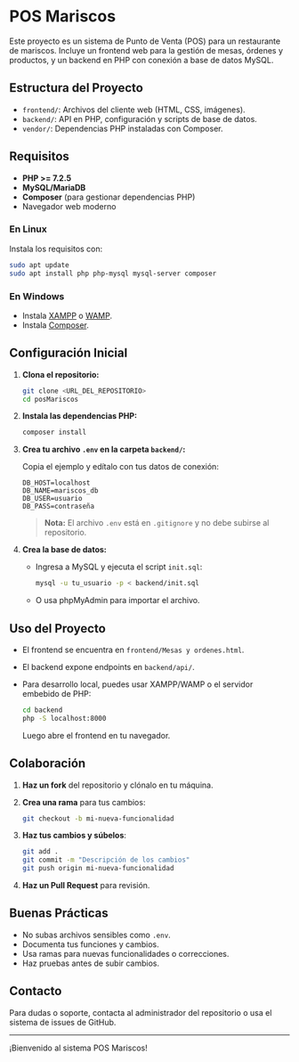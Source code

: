# POS Mariscos

Este proyecto es un sistema de Punto de Venta (POS) para un restaurante de mariscos. Incluye un frontend web para la gestión de mesas, órdenes y productos, y un backend en PHP con conexión a base de datos MySQL.

## Estructura del Proyecto

- `frontend/`: Archivos del cliente web (HTML, CSS, imágenes).
- `backend/`: API en PHP, configuración y scripts de base de datos.
- `vendor/`: Dependencias PHP instaladas con Composer.

## Requisitos

- **PHP >= 7.2.5**
- **MySQL/MariaDB**
- **Composer** (para gestionar dependencias PHP)
- Navegador web moderno

### En Linux

Instala los requisitos con:

```sh
sudo apt update
sudo apt install php php-mysql mysql-server composer
```

### En Windows

- Instala [XAMPP](https://www.apachefriends.org/es/index.html) o [WAMP](https://www.wampserver.com/).
- Instala [Composer](https://getcomposer.org/).

## Configuración Inicial

1. **Clona el repositorio:**

   ```sh
   git clone <URL_DEL_REPOSITORIO>
   cd posMariscos
   ```

2. **Instala las dependencias PHP:**

   ```sh
   composer install
   ```

3. **Crea tu archivo `.env` en la carpeta `backend/`:**

   Copia el ejemplo y edítalo con tus datos de conexión:

   ```
   DB_HOST=localhost
   DB_NAME=mariscos_db
   DB_USER=usuario
   DB_PASS=contraseña
   ```

   > **Nota:** El archivo `.env` está en `.gitignore` y no debe subirse al repositorio.

4. **Crea la base de datos:**

   - Ingresa a MySQL y ejecuta el script `init.sql`:

     ```sh
     mysql -u tu_usuario -p < backend/init.sql
     ```

   - O usa phpMyAdmin para importar el archivo.

## Uso del Proyecto

- El frontend se encuentra en `frontend/Mesas y ordenes.html`.
- El backend expone endpoints en `backend/api/`.
- Para desarrollo local, puedes usar XAMPP/WAMP o el servidor embebido de PHP:

  ```sh
  cd backend
  php -S localhost:8000
  ```

  Luego abre el frontend en tu navegador.

## Colaboración

1. **Haz un fork** del repositorio y clónalo en tu máquina.
2. **Crea una rama** para tus cambios:

   ```sh
   git checkout -b mi-nueva-funcionalidad
   ```

3. **Haz tus cambios y súbelos**:

   ```sh
   git add .
   git commit -m "Descripción de los cambios"
   git push origin mi-nueva-funcionalidad
   ```

4. **Haz un Pull Request** para revisión.

## Buenas Prácticas

- No subas archivos sensibles como `.env`.
- Documenta tus funciones y cambios.
- Usa ramas para nuevas funcionalidades o correcciones.
- Haz pruebas antes de subir cambios.

## Contacto

Para dudas o soporte, contacta al administrador del repositorio o usa el sistema de issues de GitHub.

---

¡Bienvenido al sistema POS Mariscos!